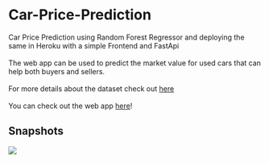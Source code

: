 # Car-Price-Prediction
Car Price Prediction using Random Forest Regressor and deploying the same in Heroku with a simple Frontend and FastApi<br>
<br>
The web app can be used to predict the market value for used cars that can help both buyers and sellers.<br><br>
For more details about the dataset check out [here](https://www.kaggle.com/nehalbirla/vehicle-dataset-from-cardekho)
<br><br>
You can check out the web app [here](https://carprice-prediction1.herokuapp.com/)!

## Snapshots
![](https://github.com/Amal4m41/CarPrice_Prediction/blob/main/carpricepredictionFlask.png)
